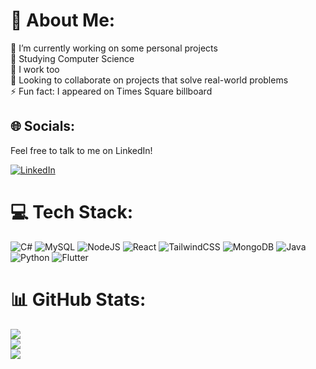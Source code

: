 # 💫 About Me:
🔭 I’m currently working on some personal projects<br>🤝 Studying Computer Science<br>🌱 I work too<br>👯 Looking to collaborate on projects that solve real-world problems<br>⚡ Fun fact: I appeared on Times Square billboard


## 🌐 Socials:
Feel free to talk to me on LinkedIn!

[![LinkedIn](https://img.shields.io/badge/LinkedIn-%230077B5.svg?logo=linkedin&logoColor=white)](https://linkedin.com/in/sayem-s)

# 💻 Tech Stack:
![C#](https://img.shields.io/badge/c%23-%23239120.svg?style=for-the-badge&logo=csharp&logoColor=white) ![MySQL](https://img.shields.io/badge/mysql-%2300000f.svg?style=for-the-badge&logo=mysql&logoColor=white) ![NodeJS](https://img.shields.io/badge/node.js-6DA55F?style=for-the-badge&logo=node.js&logoColor=white) ![React](https://img.shields.io/badge/react-%2320232a.svg?style=for-the-badge&logo=react&logoColor=%2361DAFB) ![TailwindCSS](https://img.shields.io/badge/tailwindcss-%2338B2AC.svg?style=for-the-badge&logo=tailwind-css&logoColor=white) ![MongoDB](https://img.shields.io/badge/MongoDB-%234ea94b.svg?style=for-the-badge&logo=mongodb&logoColor=white) ![Java](https://img.shields.io/badge/java-%23ED8B00.svg?style=for-the-badge&logo=openjdk&logoColor=white) ![Python](https://img.shields.io/badge/python-3670A0?style=for-the-badge&logo=python&logoColor=ffdd54) ![Flutter](https://img.shields.io/badge/Flutter-%2302569B.svg?style=for-the-badge&logo=Flutter&logoColor=white)
# 📊 GitHub Stats:
![](https://github-readme-stats.vercel.app/api?username=SlayemS&theme=dark&hide_border=false&include_all_commits=false&count_private=true)<br/>
![](https://github-readme-streak-stats.herokuapp.com/?user=SlayemS&theme=dark&hide_border=false)<br/>
![](https://github-readme-stats.vercel.app/api/top-langs/?username=SlayemS&theme=dark&hide_border=false&include_all_commits=false&count_private=true&layout=compact)

<!-- Proudly created with GPRM ( https://gprm.itsvg.in ) -->

